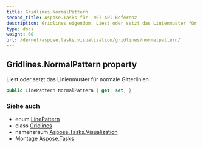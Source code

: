 ```yaml
---
title: Gridlines.NormalPattern
second_title: Aspose.Tasks für .NET-API-Referenz
description: Gridlines eigendom. Liest oder setzt das Linienmuster für normale Gitterlinien.
type: docs
weight: 60
url: /de/net/aspose.tasks.visualization/gridlines/normalpattern/
---
```

## Gridlines.NormalPattern property

Liest oder setzt das Linienmuster für normale Gitterlinien.

```csharp
public LinePattern NormalPattern { get; set; }
```

### Siehe auch

* enum [LinePattern](../../linepattern/)
* class [Gridlines](../)
* namensraum [Aspose.Tasks.Visualization](../../gridlines/)
* Montage [Aspose.Tasks](../../../)


